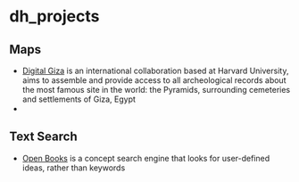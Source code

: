 # dh_projects
## Maps
- [Digital Giza](http://giza.fas.harvard.edu/) is an international collaboration based at Harvard University, aims to assemble and provide access to all archeological records about the most famous site in the world: the Pyramids, surrounding cemeteries and settlements of Giza, Egypt
- 
## Text Search
- [Open Books](https://scholar.harvard.edu/stephenosadetz/digitalresearch) is a concept search engine that looks for user-defined ideas, rather than keywords
